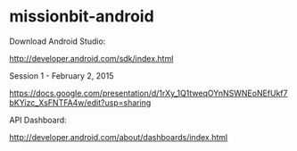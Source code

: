 # missionbit-android


Download Android Studio:

http://developer.android.com/sdk/index.html


Session 1 - February 2, 2015

https://docs.google.com/presentation/d/1rXy_1Q1tweqOYnNSWNEoNEfUkf7bKYizc_XsFNTFA4w/edit?usp=sharing


API Dashboard:

http://developer.android.com/about/dashboards/index.html
